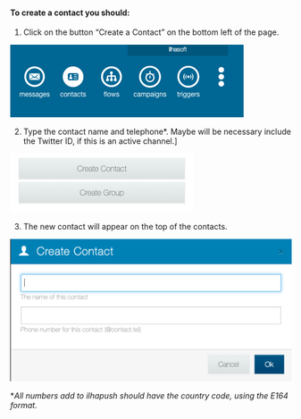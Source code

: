 #### To create a contact you should: ####

1. Click on the button “Create a Contact” on the bottom left of the page.

![](/img/contact/contact.png)

2. Type the contact name and telephone*. Maybe will be necessary include the Twitter ID, if this is an active channel.]

![](/img/contact/create_contact.png)

3. The new contact will appear on the top of the contacts.

![](/img/contact/create_contact2.png)

**All numbers add to ilhapush should have the country code, using the E164 format.*

